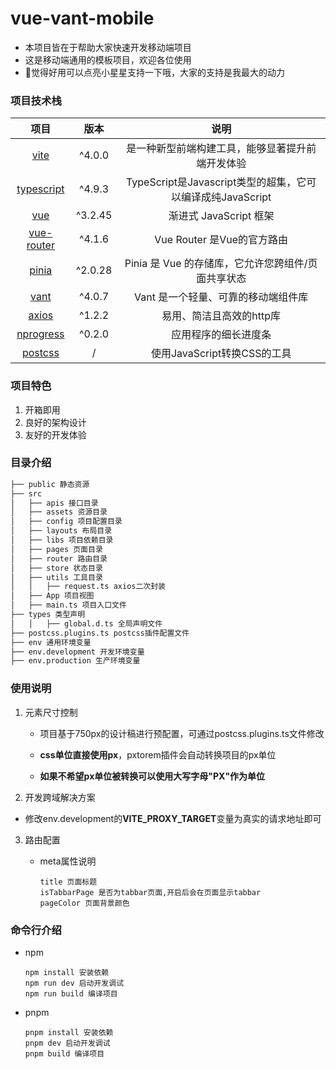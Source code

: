 # vue-vant-mobile

* 本项目皆在于帮助大家快速开发移动端项目
* 这是移动端通用的模板项目，欢迎各位使用
* 🥰觉得好用可以点亮小星星支持一下哦，大家的支持是我最大的动力

### 项目技术栈

|                        项目                         |  版本   |                            说明                            |
| :-------------------------------------------------: | :-----: | :--------------------------------------------------------: |
|           [vite](https://cn.vitejs.dev/)            | ^4.0.0  |      是一种新型前端构建工具，能够显著提升前端开发体验      |
|        [typescript](https://www.tslang.cn/)         | ^4.9.3  | TypeScript是Javascript类型的超集，它可以编译成纯JavaScript |
|            [vue](https://cn.vuejs.org/)             | ^3.2.45 |                   渐进式 JavaScript 框架                   |
|       [vue-router](https://router.vuejs.org/)       | ^4.1.6  |                 Vue Router 是Vue的官方路由                 |
|         [pinia](https://pinia.web3doc.top/)         | ^2.0.28 |     Pinia 是 Vue 的存储库，它允许您跨组件/页面共享状态     |
| [vant](https://vant-contrib.gitee.io/vant/#/zh-CN/) | ^4.0.7  |            Vant 是一个轻量、可靠的移动端组件库             |
|    [axios](http://axios-js.com/zh-cn/index.html)    | ^1.2.2  |                  易用、简洁且高效的http库                  |
| [nprogress](https://github.com/rstacruz/nprogress)  | ^0.2.0  |                    应用程序的细长进度条                    |
|           [postcss](https://postcss.org/)           |    /    |                使用JavaScript转换CSS的工具                 |

### 项目特色

1. 开箱即用
2. 良好的架构设计
3. 友好的开发体验

### 目录介绍

```html
├── public 静态资源
├── src
│   ├── apis 接口目录
│   ├── assets 资源目录
│   ├── config 项目配置目录
│   ├── layouts 布局目录
│   ├── libs 项目依赖目录
│   ├── pages 页面目录
│   ├── router 路由目录
│   ├── store 状态目录
│   ├── utils 工具目录
│   │   ├── request.ts axios二次封装
│   ├── App 项目视图
│   ├── main.ts 项目入口文件
├── types 类型声明
│   │   ├── global.d.ts 全局声明文件
├── postcss.plugins.ts postcss插件配置文件
├── env 通用环境变量
├── env.development 开发环境变量
├── env.production 生产环境变量
```

### 使用说明

1. 元素尺寸控制

   * 项目基于750px的设计稿进行预配置，可通过postcss.plugins.ts文件修改

   * **css单位直接使用px**，pxtorem插件会自动转换项目的px单位
   * **如果不希望px单位被转换可以使用大写字母"PX"作为单位**

2.  开发跨域解决方案

   * 修改env.development的**VITE_PROXY_TARGET**变量为真实的请求地址即可

3. 路由配置

   * meta属性说明

     ```TEXT
     title 页面标题
     isTabbarPage 是否为tabbar页面,开启后会在页面显示tabbar
     pageColor 页面背景颜色
     ```


### 命令行介绍

* npm

  ```shell
  npm install 安装依赖
  npm run dev 启动开发调试
  npm run build 编译项目
  ```

* pnpm

  ```shell
  pnpm install 安装依赖
  pnpm dev 启动开发调试
  pnpm build 编译项目
  ```

  